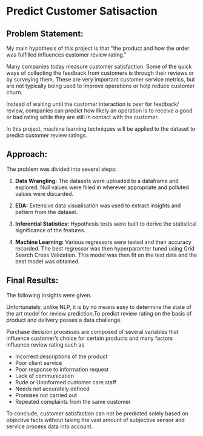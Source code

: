 # Predict Customer Satisaction

## Problem Statement:

My main hypothesis of this project is that "the product and how the order was fulfilled influences customer review rating."

Many companies today measure customer satisfaction. Some of the quick ways of collecting the feedback from customers is through their reviews or by surveying them. These are very important customer service metrics, but are not typically being used to improve operations or help reduce customer churn.

Instead of waiting until the customer interaction is over for feedback/ review, companies can predict how likely an operation is to receive a good or bad rating while they are still in contact with the customer.

In this project, machine learning techniques will be applied to the dataset to predict customer review ratings.  

## Approach:

The problem was divided into several steps:

1. **Data Wrangling:** The datasets were uploaded to a dataframe and explored. Null values were filled in wherever appropriate and polluted values were discarded.

2. **EDA:** Extensive data visualisation was used to extract insights and pattern from the dataset.

3. **Inferential Statistics:** Hypothesis tests were built to derive the statistical significance of the features. 

5. **Machine Learning:** Various regressors were tested and their accuracy recorded. The best regressor was then hyperparamter tuned using Grid Search Cross Validation. This model was then fit on the test data and the best model was obtained.

## Final Results:

The following Insights were given.

Unfortunately, unlike NLP, it is by no means easy to determine the state of the art model for review prediction.To predict review rating on the basis of product and delivery posses a data challenge. 

Purchase decision processes are composed of several variables that influence customer’s choice for certain products and many factors influence review rating such as 

- Incorrect descriptions of the product
- Poor client service
- Poor response to information request
- Lack of communication
- Rude or Uninformed customer care staff
- Needs not accurately defined
- Promises not carried out
- Repeated complaints from the same customer

To conclude, customer satisfaction can not be predicted solely based on objective facts without taking the vast amount of subjective sensor and service process data into account.


